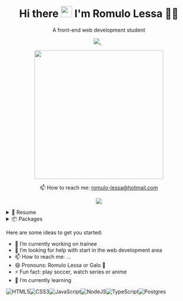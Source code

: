 
<h1 align='center'>
  Hi there <img src="https://user-images.githubusercontent.com/1303154/88677602-1635ba80-d120-11ea-84d8-d263ba5fc3c0.gif" width="30"> I'm Romulo Lessa 👨‍💻
</h1>

<p align='center'>
  A front-end web development student
</p>



<p align='center'>
  
  <a href="https://www.linkedin.com/in/romulo-de-almeida-lessa-592956101/">
    <img src="https://img.shields.io/badge/linkedin-%230077B5.svg?&style=for-the-badge&logo=linkedin&logoColor=white" />
  </a>&nbsp;&nbsp;
  
</p>

<p align='center'>
  <a href="#"><img src="https://github-readme-stats.vercel.app/api?username=romulolessa&show_icons=true&count_private=true&theme=dark" width="350"></a>
</p>


<!-- <details align='center'>
  <summary>:zap: My workspace specs</summary>
</details>-->

<p align='center'>
  📫 How to reach me: <a href='mailto:romulo-lessa@hotmail.com'>romulo-lessa@hotmail.com</a>
</p>
<p align='center'>
  <a href="#"><img src="https://badges.pufler.dev/visits/romulolessa/romulolessa"></a>
</p>

<details>
  <summary>📃 Resume</summary>


## Education

- 📖 **University**\
📆 2017 - 2021\ Systems Analysis
📍Unigranrio - Rio de Janeiro, Brazil



## Technical information

<img align="right" src="https://img.shields.io/badge/Ubuntu-E95420?logo=ubuntu&logoColor=white" />
<img align="right" src="https://img.shields.io/badge/Windows-0078D6?logo=windows&logoColor=white" />
<img align="right" src="https://img.shields.io/badge/LinuxMint-5ED72A?logo=linuxmint&logoColor=white" />

**Operating Systems**


</details>

<details>
  <summary>📦 Packages</summary>
  
  

| Name                 | A short summary                              | Install   | Status |
| -------------------- | -------------------------------------------- | --------- | --------- |
| Exemplo: | Exemplo: exemploexemploexemploexemplo  | ![](https://img.shields.io/pypi/v/sql2nosql) | ![](https://img.shields.io/pypi/status/sql2nosql) |
<!-- | Content Cell         | Content Cell                                | link | link | -->
  
</details>
  


Here are some ideas to get you started:

- 🔭 I’m currently working on trainee
- 🤔 I’m looking for help with start in the web development area
- 📫 How to reach me: ...
- 😄 Pronouns: Romulo Lessa or Galo 🐓
- ⚡ Fun fact: play soccer, watch series or anime
- 🌱 I’m currently learning 

<img alt="HTML5" src="https://img.shields.io/badge/html5-%23E34F26.svg?style=for-the-badge&logo=html5&logoColor=white"/><img alt="CSS3" src="https://img.shields.io/badge/css3-%231572B6.svg?style=for-the-badge&logo=css3&logoColor=white"/><img alt="JavaScript" src="https://img.shields.io/badge/javascript-%23323330.svg?style=for-the-badge&logo=javascript&logoColor=%23F7DF1E"/><img alt="NodeJS" src="https://img.shields.io/badge/node.js-%2343853D.svg?style=for-the-badge&logo=node-dot-js&logoColor=white"/><img alt="TypeScript" src="https://img.shields.io/badge/typescript-%23007ACC.svg?style=for-the-badge&logo=typescript&logoColor=white"/><img alt="Postgres" src ="https://img.shields.io/badge/postgres-%23316192.svg?style=for-the-badge&logo=postgresql&logoColor=white"/>
